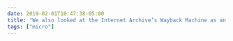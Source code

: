 ```yaml
---
date: 2019-02-01T10:47:38-05:00
title: "We also looked at the Internet Archive’s Wayback Machine as an example of the deep web. I don’t know how pedagogically effective that was, but the students definitely got a kick out of it."
tags: ["micro"]
---
```

